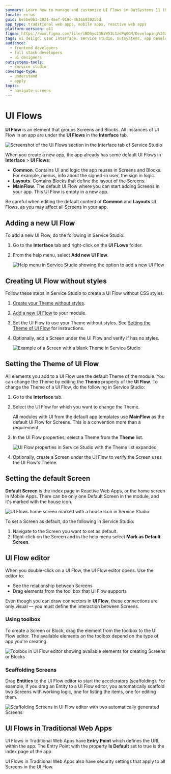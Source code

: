 ```yaml
---
summary: Learn how to manage and customize UI Flows in OutSystems 11 (O11) for efficient app interface development.
locale: en-us
guid: be5be9b1-2021-4aef-919c-4b36b930255d
app_type: traditional web apps, mobile apps, reactive web apps
platform-version: o11
figma: https://www.figma.com/file/iBD5yo23NiW53L1zdPqGGM/Developing%20an%20Application?node-id=249:27
tags: ui design, user interface, service studio, outsystems, app development
audience:
  - frontend developers
  - full stack developers
  - ui designers
outsystems-tools:
  - service studio
coverage-type:
  - understand
  - apply
topic:
  - navigate-screens
---
```


# UI Flows

**UI Flow** is an element that groups Screens and Blocks. All instances of UI Flow in an app are under the **UI Flows** in the **Interface** tab.

![Screenshot of the UI Flows section in the Interface tab of Service Studio](images/ui-flows-ss.png "UI Flows in Interface Tab")

When you create a new app, the app already has some default UI Flows in **Interface** > **UI Flows**:

* **Common**. Contains UI and logic the app reuses in Screens and Blocks. For example, menus, info about the signed-in user, the sign in logic. 
* **Layouts**. Contains Blocks that define the layout of the Screens.
* **MainFlow**. The default UI Flow where you can start adding Screens in your app. This UI Flow is empty in a new app. 

<div class="warning" markdown="1">

Be careful when editing the default content of **Common** and **Layouts** UI Flows, as you may affect all Screens in your app.

</div>

## Adding a new UI Flow

To add a new UI Flow, do the following in Service Studio:

1. Go to the **Interface** tab and right-click on the **UI FLows** folder.
   
1. From the help menu, select **Add new UI Flow**.
    
    ![Help menu in Service Studio showing the option to add a new UI Flow](images/ui-flow-add-new-ss.png "Add New UI Flow Option")

## Creating UI Flow without styles

Follow these steps in Service Studio to create a UI Flow without CSS styles:

1. [Create your Theme without styles](../look-feel/themes.md#creating-a-theme-without-styles).

2. [Add a new UI Flow](#adding-a-new-ui-flow) to your module.

3. Set the UI Flow to use your Theme without styles. See [Setting the Theme of UI Flow](#setting-the-theme-of-ui-flow) for instructions.

4. Optionally, add a Screen under the UI Flow and verify if has no styles.

    ![Example of a Screen with a blank Theme in Service Studio](images/screen-blank-theme-ss.png "Screen with Blank Theme")

## Setting the Theme of UI Flow

All elements you add to a UI Flow use the default Theme of the module. You can change the Theme by editing the **Theme** property of the **UI Flow**. To change the Theme of a UI Flow, do the following in Service Studio:

1. Go to the **Interface** tab.

2. Select the UI Flow for which you want to change the Theme.

    <div class="info" markdown="1">

    All modules with UI from the default app templates use **MainFlow** as the default UI Flow for Screens. This is a convention more than a requirement. 

    </div>

3. In the UI Flow properties, select a Theme from the **Theme** list.

    ![UI Flow properties in Service Studio with the Theme list expanded](images/ui-flow-default-theme-ss.png "UI Flow Theme Property") 

4. Optionally, create a Screen under the UI Flow to verify the Screen uses the UI Flow's Theme. 

## Setting the default Screen

**Default Screen** is the index page in Reactive Web Apps, or the home screen in Mobile Apps. There can be only one Default Screen in the module, and it's marked with the house icon.

![UI Flows home screen marked with a house icon in Service Studio](images/ui-flows-home-screen-ss.png "Default Screen in UI Flows")

To set a Screen as default, do the following in Service Studio: 

1. Navigate to the Screen you want to set as default.
2. Right-click on the Screen and in the help menu select **Mark as Default Screen**.

## UI Flow editor

When you double-click on a UI Flow, the UI Flow editor opens. Use the editor to:

* See the relationship between Screens
* Drag elements from the tool box that UI Flow supports

Even though you can draw connectors in **UI Flow**, these connections are only visual — you must define the interaction between Screens.

### Using toolbox

To create a Screen or Block, drag the element from the toolbox to the UI Flow editor. The available elements on the toolbox depend on the type of app you're creating.

![Toolbox in UI Flow editor showing available elements for creating Screens or Blocks](images/ui-flow-toolbox-ss.png "UI Flow Toolbox")

### Scaffolding Screens

Drag **Entities** to the UI Flow editor to start the accelerators (scaffolding). For example, if you drag an Entity to a UI Flow editor, you automatically scaffold two Screens with working logic, one for listing the items, one for editing them.

![Scaffolding Screens in UI Flow editor with two automatically generated Screens](images/scaffolding-screens-ss.png "Scaffolding Screens")

## UI Flows in Traditional Web Apps

UI Flows in Traditional Web Apps have **Entry Point** which defines the URL within the app. The Entry Point with the property **Is Default** set to true is the index page of the app.

UI Flows in Traditional Web Apps also have security settings that apply to all Screens in the UI Flow.
